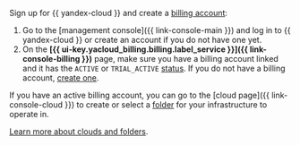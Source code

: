 Sign up for {{ yandex-cloud }} and create a [billing account](../../billing/concepts/billing-account.md):
1. Go to the [management console]({{ link-console-main }}) and log in to {{ yandex-cloud }} or create an account if you do not have one yet.
1. On the **[{{ ui-key.yacloud_billing.billing.label_service }}]({{ link-console-billing }})** page, make sure you have a billing account linked and it has the `ACTIVE` or `TRIAL_ACTIVE` [status](../../billing/concepts/billing-account-statuses.md). If you do not have a billing account, [create one](../../billing/quickstart/index.md).

If you have an active billing account, you can go to the [cloud page]({{ link-console-cloud }}) to create or select a [folder](../../resource-manager/concepts/resources-hierarchy.md#folder) for your infrastructure to operate in.

[Learn more about clouds and folders](../../resource-manager/concepts/resources-hierarchy.md).